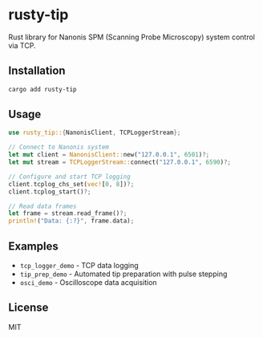 # rusty-tip

Rust library for Nanonis SPM (Scanning Probe Microscopy) system control via TCP.

## Installation

```bash
cargo add rusty-tip
```

## Usage

```rust
use rusty_tip::{NanonisClient, TCPLoggerStream};

// Connect to Nanonis system
let mut client = NanonisClient::new("127.0.0.1", 6501)?;
let mut stream = TCPLoggerStream::connect("127.0.0.1", 6590)?;

// Configure and start TCP logging
client.tcplog_chs_set(vec![0, 8])?;
client.tcplog_start()?;

// Read data frames
let frame = stream.read_frame()?;
println!("Data: {:?}", frame.data);
```

## Examples

- `tcp_logger_demo` - TCP data logging
- `tip_prep_demo` - Automated tip preparation with pulse stepping
- `osci_demo` - Oscilloscope data acquisition

## License

MIT
